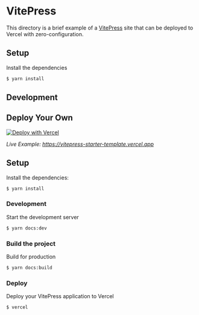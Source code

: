 # VitePress

This directory is a brief example of a [VitePress](https://vitepress.vuejs.org/) site that can be deployed to Vercel with zero-configuration.

## Setup

Install the dependencies

```bash
$ yarn install
```

## Development

## Deploy Your Own

[![Deploy with Vercel](https://vercel.com/button)](https://vercel.com/new/clone?repository-url=https://github.com/vercel/vercel/tree/main/examples/vitepress&template=vitepress)

_Live Example: https://vitepress-starter-template.vercel.app_

## Setup

Install the dependencies:

```bash
$ yarn install
```

### Development

Start the development server

```bash
$ yarn docs:dev
```

### Build the project

Build for production

```bash
$ yarn docs:build
```

### Deploy

Deploy your VitePress application to Vercel

```bash
$ vercel
```

